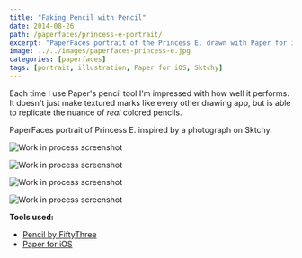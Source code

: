 ```yaml
---
title: "Faking Pencil with Pencil"
date: 2014-08-26
path: /paperfaces/princess-e-portrait/
excerpt: "PaperFaces portrait of the Princess E. drawn with Paper for iOS on an iPad."
image: ../../images/paperfaces-princess-e.jpg
categories: [paperfaces]
tags: [portrait, illustration, Paper for iOS, Sktchy]
---
```


Each time I use Paper's pencil tool I'm impressed with how well it performs. It doesn't just make textured marks like every other drawing app, but is able to replicate the nuance of *real* colored pencils.

PaperFaces portrait of Princess E. inspired by a photograph on Sktchy.

![Work in process screenshot](../../images/paperfaces-princess-e-process-1-lg.jpg)

![Work in process screenshot](../../images/paperfaces-princess-e-process-2-lg.jpg)

![Work in process screenshot](../../images/paperfaces-princess-e-process-3-lg.jpg)

![Work in process screenshot](../../images/paperfaces-princess-e-process-4-lg.jpg)

**Tools used:**

- [Pencil by FiftyThree](https://amzn.to/35tCkJW)
- [Paper for iOS](https://paper.bywetransfer.com/)
